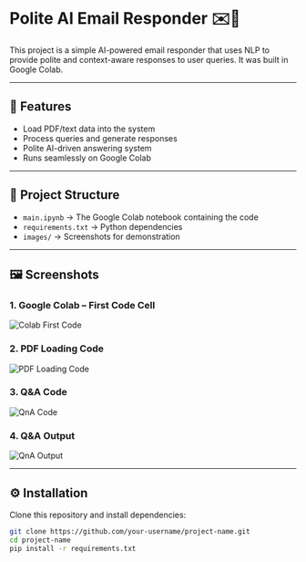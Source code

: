 # Polite AI Email Responder ✉️🤖

This project is a simple AI-powered email responder that uses NLP to provide polite and context-aware responses to user queries. It was built in Google Colab.

---

## 🚀 Features
- Load PDF/text data into the system
- Process queries and generate responses
- Polite AI-driven answering system
- Runs seamlessly on Google Colab

---

## 📂 Project Structure
- `main.ipynb` → The Google Colab notebook containing the code
- `requirements.txt` → Python dependencies
- `images/` → Screenshots for demonstration

---

## 🖼️ Screenshots

### 1. Google Colab – First Code Cell
![Colab First Code](images/colab-first-code.png)

### 2. PDF Loading Code
![PDF Loading Code](images/pdf-loading.png)

### 3. Q&A Code
![QnA Code](images/qna-code.png)

### 4. Q&A Output
![QnA Output](images/qna-output.png)

---

## ⚙️ Installation
Clone this repository and install dependencies:
```bash
git clone https://github.com/your-username/project-name.git
cd project-name
pip install -r requirements.txt
